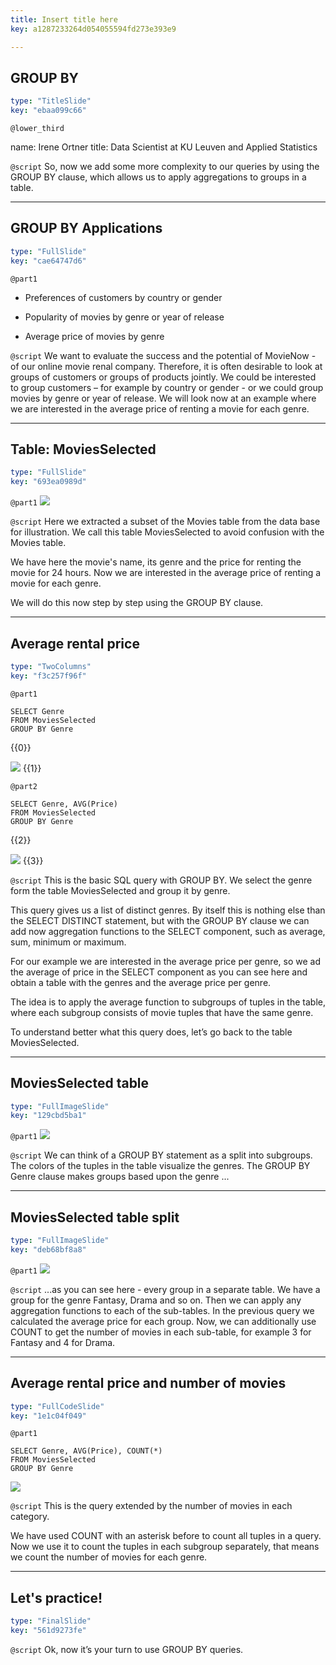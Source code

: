 ```yaml
---
title: Insert title here
key: a1287233264d054055594fd273e393e9

---
```

## GROUP BY

```yaml
type: "TitleSlide"
key: "ebaa099c66"
```

`@lower_third`

name: Irene Ortner
title: Data Scientist at KU Leuven and Applied Statistics


`@script`
So, now we add some more complexity to our queries by using the GROUP BY clause, which allows us to apply aggregations to groups in a table.


---
## GROUP BY Applications

```yaml
type: "FullSlide"
key: "cae64747d6"
```

`@part1`
- Preferences of customers by country or gender

- Popularity of movies by genre or year of release

- Average price of movies by genre


`@script`
We want to evaluate the success and the potential of MovieNow - of our online movie renal company. Therefore, it is often desirable to look at groups of customers or groups of products jointly. We could be interested to group customers – for example by country or gender - or we could group movies by genre or year of release. We will look now at an example where we are interested in the average price of renting a movie for each genre.


---
## Table: MoviesSelected

```yaml
type: "FullSlide"
key: "693ea0989d"
```

`@part1`
![](http://assets.datacamp.com/production/repositories/3960/datasets/1cb6c4869f4bd1ef9f2e9b25e8ec0db865a7b234/MoviesSub1.png)


`@script`
Here we extracted a subset of the Movies table from the data base for illustration. We call this table MoviesSelected to avoid confusion with the Movies table.

We have here the movie's name, its genre and the price for renting the movie for 24 hours. Now we are interested in the average price of renting a movie for each genre. 

We will do this now step by step using the GROUP BY clause.


---
## Average rental price

```yaml
type: "TwoColumns"
key: "f3c257f96f"
```

`@part1`
```
SELECT Genre
FROM MoviesSelected
GROUP BY Genre
```
{{0}}


![](http://assets.datacamp.com/production/repositories/3960/datasets/36d7f679c74d0b7f87b009df514118806d180b93/ResultsQ1.png)
{{1}}


`@part2`
```
SELECT Genre, AVG(Price)
FROM MoviesSelected
GROUP BY Genre
```
{{2}}

![](http://assets.datacamp.com/production/repositories/3960/datasets/9093ef2ef1279201d25e675612fc85e93900cafa/ResultsQ2.png)
{{3}}


`@script`
This is the basic SQL query with GROUP BY. We select the genre form the table MoviesSelected and group it by genre.

This query gives us a list of distinct genres. By itself this is nothing else than the SELECT DISTINCT statement, but with the GROUP BY clause we can add now aggregation functions to the SELECT component, such as average, sum, minimum or maximum. 

For our example we are interested in the average price per genre, so we ad the average of price in the SELECT component as you can see here and obtain a table with the genres and the average price per genre.

The idea is to apply the average function to subgroups of tuples in the table, where each subgroup consists of movie tuples that have the same genre. 

To understand better what this query does, let’s go back to the table MoviesSelected.


---
## MoviesSelected table

```yaml
type: "FullImageSlide"
key: "129cbd5ba1"
```

`@part1`
![](http://assets.datacamp.com/production/repositories/3960/datasets/569529e223225a3ed8c381a4b10519baa7c6e6b1/MoviesSub2.png)


`@script`
We can think of a GROUP BY statement as a split into subgroups. The colors of the tuples in the table visualize the genres. The GROUP BY Genre clause makes groups based upon the genre ...


---
## MoviesSelected table split

```yaml
type: "FullImageSlide"
key: "deb68bf8a8"
```

`@part1`
![](http://assets.datacamp.com/production/repositories/3960/datasets/21525c60073508e7e28763d368fc231c3e265eef/moviesplittables.png)


`@script`
...as you can see here - every group in a separate table. We have a group for the genre Fantasy, Drama and so on. Then we can apply any aggregation functions to each of the sub-tables. In the previous query we calculated the average price for each group. Now, we can additionally use COUNT to get the number of movies in each sub-table, for example 3 for Fantasy and 4 for Drama.


---
## Average rental price and number of movies

```yaml
type: "FullCodeSlide"
key: "1e1c04f049"
```

`@part1`
```
SELECT Genre, AVG(Price), COUNT(*)
FROM MoviesSelected
GROUP BY Genre
```

![](http://assets.datacamp.com/production/repositories/3960/datasets/c01da08ab51306ac2f6c964fa229c339f718783e/ResultsQ3.png)


`@script`
This is the query extended by the number of movies in each category.

We have used COUNT with an asterisk before to count all tuples in a query. Now we use it to count the tuples in each subgroup separately, that means we count the number of movies for each genre.


---
## Let's practice!

```yaml
type: "FinalSlide"
key: "561d9273fe"
```

`@script`
Ok, now it’s your turn to use GROUP BY queries.


